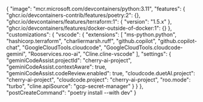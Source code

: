 {
  "image": "mcr.microsoft.com/devcontainers/python:3.11",
  "features": {
    "ghcr.io/devcontainers-contrib/features/poetry:2": {},
    "ghcr.io/devcontainers/features/terraform:1": {
      "version": "1.5.x"
    },
    "ghcr.io/devcontainers/features/docker-outside-of-docker:1": {}
  },
  "customizations": {
    "vscode": {
      "extensions": [
        "ms-python.python",
        "hashicorp.terraform",
        "charliermarsh.ruff",
        "github.copilot",
        "github.copilot-chat",
        "GoogleCloudTools.cloudcode",
        "GoogleCloudTools.cloudcode-gemini",
        "Rooservices.roo-ai",
        "Cline.cline-vscode"
      ],
      "settings": {
        "geminiCodeAssist.projectId": "cherry-ai-project",
        "geminiCodeAssist.contextAware": true,
        "geminiCodeAssist.codeReview.enabled": true,
        "cloudcode.duetAI.project": "cherry-ai-project",
        "cloudcode.project": "cherry-ai-project",
        "roo.mode": "turbo",
        "cline.apiSource": "gcp-secret-manager"
      }
    }
  },
  "postCreateCommand": "poetry install --with dev"
}
